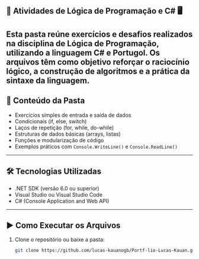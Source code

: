 ## 🧠 Atividades de Lógica de Programação e C# 🖥️

Esta pasta reúne exercícios e desafios realizados na disciplina de Lógica de Programação, utilizando a linguagem C# e Portugol. Os arquivos têm como objetivo reforçar o raciocínio lógico, a construção de algoritmos e a prática da sintaxe da linguagem.
---

## 📂 Conteúdo da Pasta

- Exercícios simples de entrada e saída de dados
- Condicionais (if, else, switch)
- Laços de repetição (for, while, do-while)
- Estruturas de dados básicas (arrays, listas)
- Funções e modularização de código
- Exemplos práticos com `Console.WriteLine()` e `Console.ReadLine()`

---

## 🛠️ Tecnologias Utilizadas

- .NET SDK (versão 6.0 ou superior)
- Visual Studio ou Visual Studio Code
- C# (Console Application and Web API)

---

## ▶️ Como Executar os Arquivos

1. Clone o repositório ou baixe a pasta:
   ```bash
   git clone https://github.com/lucas-kauanogb/Portf-lio-Lucas-Kauan.git
